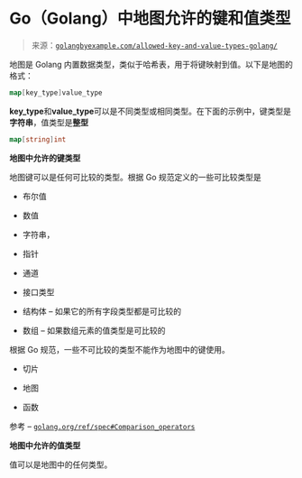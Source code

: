 <!--yml

类别：未分类

日期：2024-10-13 06:20:56

-->

# Go（Golang）中地图允许的键和值类型

> 来源：[`golangbyexample.com/allowed-key-and-value-types-golang/`](https://golangbyexample.com/allowed-key-and-value-types-golang/)

地图是 Golang 内置数据类型，类似于哈希表，用于将键映射到值。以下是地图的格式：

```go
map[key_type]value_type
```

**key_type**和**value_type**可以是不同类型或相同类型。在下面的示例中，键类型是**字符串**，值类型是**整型**

```go
map[string]int
```

**地图中允许的键类型**

地图键可以是任何可比较的类型。根据 Go 规范定义的一些可比较类型是

+   布尔值

+   数值

+   字符串，

+   指针

+   通道

+   接口类型

+   结构体 – 如果它的所有字段类型都是可比较的

+   数组 – 如果数组元素的值类型是可比较的

根据 Go 规范，一些不可比较的类型不能作为地图中的键使用。

+   切片

+   地图

+   函数

参考 – [`golang.org/ref/spec#Comparison_operators`](https://golang.org/ref/spec#Comparison_operators)

**地图中允许的值类型**

值可以是地图中的任何类型。



